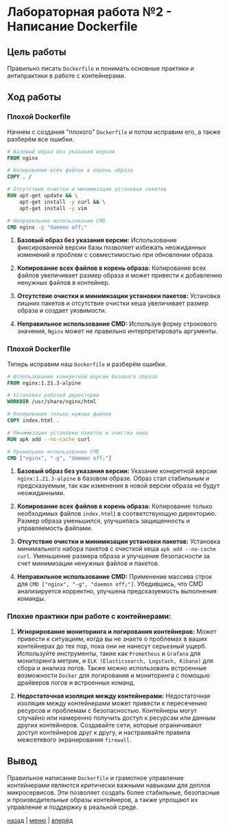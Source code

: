 # Лабораторная работа №2 - Написание Dockerfile 

## Цель работы

Правильно писать `Dockerfile` и понимать основные практики и антипрактики в работе с контейнерами.

## Ход работы

### Плохой Dockerfile

Начнем с создания "плохого" `Dockerfile` и потом исправим его, а также разберём все ошибки.

```dockerfile
# Базовый образ без указания версии
FROM nginx

# Копирование всех файлов в корень образа
COPY . /

# Отсутствие очистки и минимизации установки пакетов
RUN apt-get update && \
    apt-get install -y curl && \
    apt-get install -y vim

# Неправильное использование CMD
CMD nginx -g "daemon off;"
```


1. **Базовый образ без указания версии:** Использование фиксированной версии базы позволяет избежать неожиданных 
изменений и проблем с совместимостью при обновлении образа.

2. **Копирование всех файлов в корень образа:** Копирование всех файлов увеличивает размер образа и может привести к 
добавлению ненужных файлов в контейнер.

3. **Отсутствие очистки и минимизации установки пакетов:** Установка лишних пакетов и отсутствие очистки кеша 
увеличивает размер образа и создает уязвимости.
   
4. **Неправильное использование CMD:** Используя форму строкового значения, `Nginx` может не правильно интерпретировать 
аргументы.

### Плохой Dockerfile

Теперь исправим наш `Dockerfile` и разберём ошибки.

```dockerfile
# Использование конкретной версии базового образа
FROM nginx:1.21.3-alpine

# Установка рабочей директории
WORKDIR /usr/share/nginx/html

# Копирование только нужных файлов
COPY index.html .

# Минимизация установки пакетов и очистка кеша
RUN apk add --no-cache curl

# Правильное использование CMD
CMD ["nginx", "-g", "daemon off;"]
```

1. **Базовый образ без указания версии:** Указание конкретной версии `nginx:1.21.3-alpine` в базовом образе. 
Образ стал стабильным и предсказуемым, так как изменения в новой версии образа не будут неожиданными.

2. **Копирование всех файлов в корень образа:** Копирование только необходимых файлов `index.html`) в соответствующую 
директорию. Размер образа уменьшился, улучшилась защищенность и управляемость файлами.

3. **Отсутствие очистки и минимизации установки пакетов:** Установка минимального набора пакетов с очисткой кеша 
`apk add --no-cache curl`. Уменьшение размера образа и улучшение безопасности за счет минимизации ненужных файлов 
и пакетов.

4. **Неправильное использование CMD:** Применение массива строк для `CMD ["nginx", "-g", "daemon off;"]`. 
Убедившись, что CMD анализируется корректно, улучшена предсказуемость выполнения команды.

### Плохие практики при работе с контейнерами:

1. **Игнорирование мониторинга и логирования контейнеров:** Может привести к ситуациям, когда вы не знаете о проблемах 
в ваших контейнерах до тех пор, пока они не нанесут серьезный ущерб. Используйте инструменты, такие как `Prometheus` 
и `Grafana` для мониторинга метрик, и `ELK (Elasticsearch, Logstash, Kibana)` для сбора и анализа логов. Также можно 
использовать встроенные возможности `Docker` для логирования и мониторинга с помощью драйверов логов и встроенных команд.

2. **Недостаточная изоляция между контейнерами:** Недостаточная изоляция между контейнерами может привести к пересечению 
ресурсов и проблемам с безопасностью. Контейнеры могут случайно или намеренно получить доступ к ресурсам или данным 
других контейнеров. Создавайте сети, которые ограничивают доступ контейнеров друг к другу, и настраивайте правила 
межсетевого экранирования `firewall`.

## Вывод

Правильное написание `Dockerfile` и грамотное управление контейнерами являются критически важными навыками для 
деплоя микросервисов. Эти позволяет создать более стабильные, безопасные и производительные образы контейнеров, а 
также упрощают их управление и поддержку в реальной среде.

[назад](../DOCKER.md) | [меню](../../README.md) | [вперёд](../lab_2*/REPORT.md)
